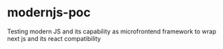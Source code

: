 # modernjs-poc
Testing modern JS and its capability as microfrontend framework to wrap next js and its react compatibility
